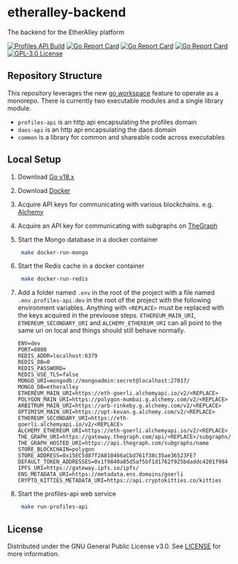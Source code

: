 # etheralley-backend

The backend for the EtherAlley platform

[![Profiles API Build](https://github.com/etheralley/etheralley-backend/actions/workflows/build-profiles-api.yml/badge.svg)](https://github.com/etheralley/etheralley-backend/actions/workflows/build-profiles-api.yml)
[![Go Report Card](https://goreportcard.com/badge/github.com/etheralley/etheralley-backend/common)](https://goreportcard.com/report/github.com/etheralley/etheralley-backend/common)
[![Go Report Card](https://goreportcard.com/badge/github.com/etheralley/etheralley-backend/profiles-api)](https://goreportcard.com/report/github.com/etheralley/etheralley-backend/profiles-api)
[![Go Report Card](https://goreportcard.com/badge/github.com/etheralley/etheralley-backend/daos-api)](https://goreportcard.com/report/github.com/etheralley/etheralley-backend/daos-api)
[![GPL-3.0 License](https://img.shields.io/github/license/EtherAlley/etheralley-backend.svg)](https://github.com/etheralley/etheralley-backend/profiles-api-api/blob/main/LICENSE)

## Repository Structure

This repository leverages the new [go workspace](https://go.dev/doc/tutorial/workspaces) feature to operate as a monorepo. There is currently two executable modules and a single library module.

- `profiles-api` is an http api encapsulating the profiles domain
- `daos-api` is an http api encapsulating the daos domain
- `common` is a library for common and shareable code across executables

## Local Setup

1. Download [Go v18.x](https://go.dev/dl/)

2. Download [Docker](https://www.docker.com/products/docker-desktop/)

3. Acquire API keys for communicating with various blockchains. e.g. [Alchemy](https://www.alchemy.com/)

4. Acquire an API key for communicating with subgraphs on [TheGraph](https://thegraph.com/en/)

5. Start the Mongo database in a docker container
   ```sh
    make docker-run-mongo
   ```
6. Start the Redis cache in a docker container
   ```sh
    make docker-run-redis
   ```
7. Add a folder named `.env` in the root of the project with a file named `.env.profiles-api.dev` in the root of the project with the following environment variables. Anything with `<REPLACE>` must be replaced with the keys acquired in the previouse steps. `ETHEREUM_MAIN_URI`, `ETHEREUM_SECONDARY_URI` and `ALCHEMY_ETHEREUM_URI` can all point to the same uri on local and things should still behave normally.

   ```
   ENV=dev
   PORT=8080
   REDIS_ADDR=localhost:6379
   REDIS_DB=0
   REDIS_PASSWORD=
   REDIS_USE_TLS=false
   MONGO_URI=mongodb://mongoadmin:secret@localhost:27017/
   MONGO_DB=etheralley
   ETHEREUM_MAIN_URI=https://eth-goerli.alchemyapi.io/v2/<REPLACE>
   POLYGON_MAIN_URI=https://polygon-mumbai.g.alchemy.com/v2/<REPLACE>
   ARBITRUM_MAIN_URI=https://arb-rinkeby.g.alchemy.com/v2/<REPLACE>
   OPTIMISM_MAIN_URI=https://opt-kovan.g.alchemy.com/v2/<REPLACE>
   ETHEREUM_SECONDARY_URI=https://eth-goerli.alchemyapi.io/v2/<REPLACE>
   ALCHEMY_ETHEREUM_URI=https://eth-goerli.alchemyapi.io/v2/<REPLACE>
   THE_GRAPH_URI=https://gateway.thegraph.com/api/<REPLACE>/subgraphs/id
   THE_GRAPH_HOSTED_URI=https://api.thegraph.com/subgraphs/name
   STORE_BLOCKCHAIN=polygon
   STORE_ADDRESS=0x15EC5d87f2A810466aCbd761f38c35ae36523FE7
   DEFAULT_TOKEN_ADDRESSES=0x1f9840a85d5af5bf1d1762f925bdaddc4201f984
   IPFS_URI=https://gateway.ipfs.io/ipfs/
   ENS_METADATA_URI=https://metadata.ens.domains/goerli
   CRYPTO_KITTIES_METADATA_URI=https://api.cryptokitties.co/kitties
   ```

8. Start the profiles-api web service
   ```sh
    make run-profiles-api
   ```

## License

Distributed under the GNU General Public License v3.0. See [LICENSE](https://github.com/EtherAlley/etheralley-web-interface/blob/main/LICENSE) for more information.
